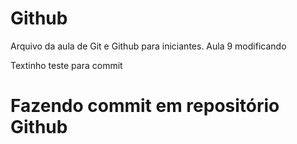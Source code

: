 # Github

Arquivo da aula de Git e Github para iniciantes.
Aula 9 modificando

Textinho teste para commit

# Fazendo commit em repositório Github